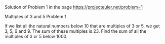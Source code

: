 Solution of Problem 1 in the page
https://projecteuler.net/problem=1

Multiples of 3 and 5
Problem 1 

If we list all the natural numbers below 10 that are multiples of 3 or 5, we get 3, 5, 6 and 9. 
The sum of these multiples is 23.
Find the sum of all the multiples of 3 or 5 below 1000.
